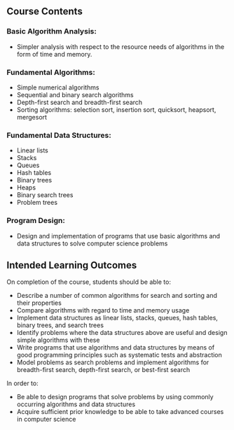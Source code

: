 ## Course Contents

### Basic Algorithm Analysis:
- Simpler analysis with respect to the resource needs of algorithms in the form of time and memory.

### Fundamental Algorithms:
- Simple numerical algorithms
- Sequential and binary search algorithms
- Depth-first search and breadth-first search
- Sorting algorithms: selection sort, insertion sort, quicksort, heapsort, mergesort

### Fundamental Data Structures:
- Linear lists
- Stacks
- Queues
- Hash tables
- Binary trees
- Heaps
- Binary search trees
- Problem trees

### Program Design:
- Design and implementation of programs that use basic algorithms and data structures to solve computer science problems

## Intended Learning Outcomes

On completion of the course, students should be able to:
- Describe a number of common algorithms for search and sorting and their properties
- Compare algorithms with regard to time and memory usage
- Implement data structures as linear lists, stacks, queues, hash tables, binary trees, and search trees
- Identify problems where the data structures above are useful and design simple algorithms with these
- Write programs that use algorithms and data structures by means of good programming principles such as systematic tests and abstraction
- Model problems as search problems and implement algorithms for breadth-first search, depth-first search, or best-first search

In order to:
- Be able to design programs that solve problems by using commonly occurring algorithms and data structures
- Acquire sufficient prior knowledge to be able to take advanced courses in computer science
